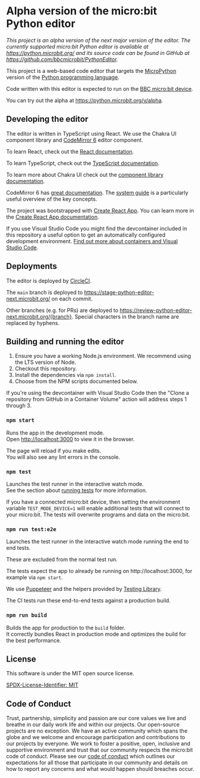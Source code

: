 # Alpha version of the micro:bit Python editor

_This project is an alpha version of the next major version of the editor. The currently supported micro:bit Python editor is available at https://python.microbit.org/ and its source code can be found in GitHub at https://github.com/bbcmicrobit/PythonEditor._

This project is a web-based code editor that targets the [MicroPython](https://micropython.org) version of the [Python programming language](http://python.org/).

Code written with this editor is expected to run on the [BBC micro:bit device](https://microbit.org).

You can try out the alpha at https://python.microbit.org/v/alpha.

## Developing the editor

The editor is written in TypeScript using React. We use the Chakra UI component library and [CodeMirror 6](https://codemirror.net/6/) editor component.

To learn React, check out the [React documentation](https://reactjs.org/).

To learn TypeScript, check out the [TypeScript documentation](https://www.typescriptlang.org/).

To learn more about Chakra UI check out the [component library documentation](https://chakra-ui.com/docs/getting-started).

CodeMirror 6 has [great documentation](https://codemirror.net/6/docs/). The [system guide](https://codemirror.net/6/docs/guide/) is a particularly useful overview of the key concepts.

The project was bootstrapped with [Create React App](https://github.com/facebook/create-react-app). You can learn more in the [Create React App documentation](https://facebook.github.io/create-react-app/docs/getting-started).

If you use Visual Studio Code you might find the devcontainer included in this repository a useful option to get an automatically configured development environment. [Find out more about containers and Visual Studio Code](https://code.visualstudio.com/docs/remote/containers).

## Deployments

The editor is deployed by [CircleCI](https://circleci.com/gh/microbit-foundation/python-editor-next).

The `main` branch is deployed to https://stage-python-editor-next.microbit.org/ on each commit.

Other branches (e.g. for PRs) are deployed to https://review-python-editor-next.microbit.org/{branch}. Special characters in the branch name are replaced by hyphens.

## Building and running the editor

1. Ensure you have a working Node.js environment. We recommend using the LTS version of Node.
2. Checkout this repository.
3. Install the dependencies via `npm install`.
4. Choose from the NPM scripts documented below.

If you're using the devcontainer with Visual Studio Code then the "Clone a repository from GitHub in a Container Volume" action will address steps 1 through 3.

### `npm start`

Runs the app in the development mode.\
Open [http://localhost:3000](http://localhost:3000) to view it in the browser.

The page will reload if you make edits.\
You will also see any lint errors in the console.

### `npm test`

Launches the test runner in the interactive watch mode.\
See the section about [running tests](https://facebook.github.io/create-react-app/docs/running-tests) for more information.

If you have a connected micro:bit device, then setting the environment variable `TEST_MODE_DEVICE=1` will enable additional tests that will connect to your micro:bit. The tests will overwrite programs and data on the micro:bit.

### `npm run test:e2e`

Launches the test runner in the interactive watch mode running the end to end tests.

These are excluded from the normal test run.

The tests expect the app to already be running on http://localhost:3000, for example via `npm start`.

We use [Puppeteer](https://pptr.dev/) and the helpers provided by [Testing Library](https://testing-library.com/docs/pptr-testing-library/intro/).

The CI tests run these end-to-end tests against a production build.

### `npm run build`

Builds the app for production to the `build` folder.\
It correctly bundles React in production mode and optimizes the build for the best performance.

## License

This software is under the MIT open source license.

[SPDX-License-Identifier: MIT](LICENSE)

## Code of Conduct

Trust, partnership, simplicity and passion are our core values we live and
breathe in our daily work life and within our projects. Our open-source
projects are no exception. We have an active community which spans the globe
and we welcome and encourage participation and contributions to our projects
by everyone. We work to foster a positive, open, inclusive and supportive
environment and trust that our community respects the micro:bit code of
conduct. Please see our [code of conduct](https://microbit.org/safeguarding/)
which outlines our expectations for all those that participate in our
community and details on how to report any concerns and what would happen
should breaches occur.
